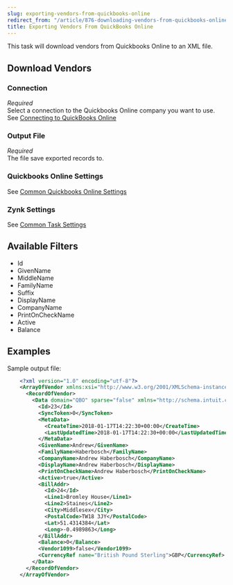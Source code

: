 ```yaml
---
slug: exporting-vendors-from-quickbooks-online
redirect_from: "/article/876-downloading-vendors-from-quickbooks-online"
title: Exporting Vendors From QuickBooks Online
---
```



This task will download vendors from Quickbooks Online to an XML file.


## Download Vendors

### Connection
_Required_  
Select a connection to the Quickbooks Online company you want to use. See [Connecting to QuickBooks Online](connecting-to-quickbooks-online)

### Output File
_Required_  
The file save exported records to.

### Quickbooks Online Settings
See [Common Quickbooks Online Settings](common-quickbooks-online-settings)

### Zynk Settings
See [Common Task Settings](common-task-settings)

## Available Filters
- Id
- GivenName
- MiddleName
- FamilyName
- Suffix
- DisplayName
- CompanyName
- PrintOnCheckName
- Active
- Balance


## Examples


Sample output file:


```xml
    <?xml version="1.0" encoding="utf-8"?>
    <ArrayOfVendor xmlns:xsi="http://www.w3.org/2001/XMLSchema-instance" xmlns:xsd="http://www.w3.org/2001/XMLSchema">
      <RecordOfVendor>
        <Data domain="QBO" sparse="false" xmlns="http://schema.intuit.com/finance/v3">
          <Id>23</Id>
          <SyncToken>0</SyncToken>
          <MetaData>
            <CreateTime>2018-01-17T14:22:30+00:00</CreateTime>
            <LastUpdatedTime>2018-01-17T14:22:30+00:00</LastUpdatedTime>
          </MetaData>
          <GivenName>Andrew</GivenName>
          <FamilyName>Haberbosch</FamilyName>
          <CompanyName>Andrew Haberbosch</CompanyName>
          <DisplayName>Andrew Haberbosch</DisplayName>
          <PrintOnCheckName>Andrew Haberbosch</PrintOnCheckName>
          <Active>true</Active>
          <BillAddr>
            <Id>24</Id>
            <Line1>Bromley House</Line1>
            <Line2>Staines</Line2>
            <City>Middlesex</City>
            <PostalCode>TW18 3JY</PostalCode>
            <Lat>51.4314384</Lat>
            <Long>-0.4989863</Long>
          </BillAddr>
          <Balance>0</Balance>
          <Vendor1099>false</Vendor1099>
          <CurrencyRef name="British Pound Sterling">GBP</CurrencyRef>
        </Data>
      </RecordOfVendor>
    </ArrayOfVendor>
```